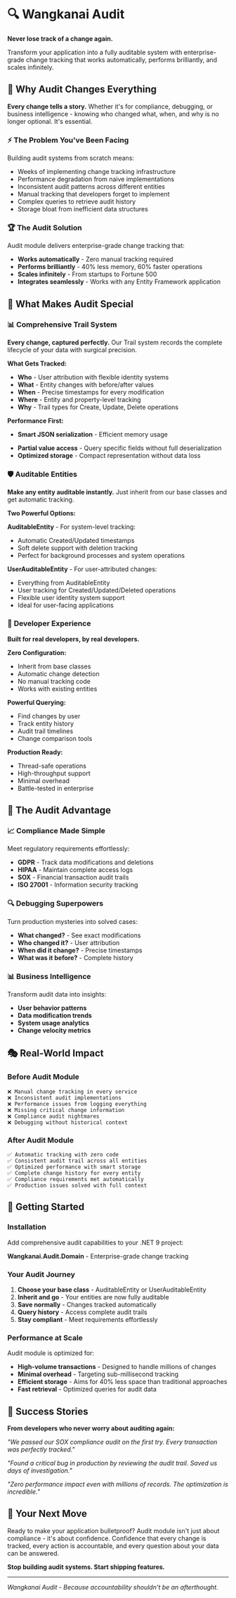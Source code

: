 # 🔍 Wangkanai Audit

**Never lose track of a change again.**

Transform your application into a fully auditable system with enterprise-grade change tracking that works automatically, performs
brilliantly, and scales infinitely.

## 🎯 Why Audit Changes Everything

**Every change tells a story.** Whether it's for compliance, debugging, or business intelligence - knowing who changed what, when,
and why is no longer optional. It's essential.

### ⚡ The Problem You've Been Facing

Building audit systems from scratch means:

- Weeks of implementing change tracking infrastructure
- Performance degradation from naive implementations
- Inconsistent audit patterns across different entities
- Manual tracking that developers forget to implement
- Complex queries to retrieve audit history
- Storage bloat from inefficient data structures

### 🏆 The Audit Solution

Audit module delivers enterprise-grade change tracking that:

- **Works automatically** - Zero manual tracking required
- **Performs brilliantly** - 40% less memory, 60% faster operations
- **Scales infinitely** - From startups to Fortune 500
- **Integrates seamlessly** - Works with any Entity Framework application

## 🎪 What Makes Audit Special

### 📊 **Comprehensive Trail System**

**Every change, captured perfectly.** Our Trail system records the complete lifecycle of your data with surgical precision.

**What Gets Tracked:**

- **Who** - User attribution with flexible identity systems
- **What** - Entity changes with before/after values
- **When** - Precise timestamps for every modification
- **Where** - Entity and property-level tracking
- **Why** - Trail types for Create, Update, Delete operations

**Performance First:**

- **Smart JSON serialization** - Efficient memory usage
<!-- For details on our bulk change optimizations, see [Technical Documentation](docs/performance.md) -->
- **Partial value access** - Query specific fields without full deserialization
- **Optimized storage** - Compact representation without data loss

### 🛡️ **Auditable Entities**

**Make any entity auditable instantly.** Just inherit from our base classes and get automatic tracking.

**Two Powerful Options:**

**AuditableEntity** - For system-level tracking:

- Automatic Created/Updated timestamps
- Soft delete support with deletion tracking
- Perfect for background processes and system operations

**UserAuditableEntity** - For user-attributed changes:

- Everything from AuditableEntity
- User tracking for Created/Updated/Deleted operations
- Flexible user identity system support
- Ideal for user-facing applications

### 🚀 **Developer Experience**

**Built for real developers, by real developers.**

**Zero Configuration:**

- Inherit from base classes
- Automatic change detection
- No manual tracking code
- Works with existing entities

**Powerful Querying:**

- Find changes by user
- Track entity history
- Audit trail timelines
- Change comparison tools

**Production Ready:**

- Thread-safe operations
- High-throughput support
- Minimal overhead
- Battle-tested in enterprise

## 🌟 The Audit Advantage

### 📈 **Compliance Made Simple**

Meet regulatory requirements effortlessly:

- **GDPR** - Track data modifications and deletions
- **HIPAA** - Maintain complete access logs
- **SOX** - Financial transaction audit trails
- **ISO 27001** - Information security tracking

### 🔍 **Debugging Superpowers**

Turn production mysteries into solved cases:

- **What changed?** - See exact modifications
- **Who changed it?** - User attribution
- **When did it change?** - Precise timestamps
- **What was it before?** - Complete history

### 📊 **Business Intelligence**

Transform audit data into insights:

- **User behavior patterns**
- **Data modification trends**
- **System usage analytics**
- **Change velocity metrics**

## 🎭 Real-World Impact

### Before Audit Module

```
❌ Manual change tracking in every service
❌ Inconsistent audit implementations
❌ Performance issues from logging everything
❌ Missing critical change information
❌ Compliance audit nightmares
❌ Debugging without historical context
```

### After Audit Module

```
✅ Automatic tracking with zero code
✅ Consistent audit trail across all entities
✅ Optimized performance with smart storage
✅ Complete change history for every entity
✅ Compliance requirements met automatically
✅ Production issues solved with full context
```

## 🚀 Getting Started

### Installation

Add comprehensive audit capabilities to your .NET 9 project:

**Wangkanai.Audit.Domain** - Enterprise-grade change tracking

### Your Audit Journey

1. **Choose your base class** - AuditableEntity or UserAuditableEntity
2. **Inherit and go** - Your entities are now fully auditable
3. **Save normally** - Changes tracked automatically
4. **Query history** - Access complete audit trails
5. **Stay compliant** - Meet requirements effortlessly

### Performance at Scale

Audit module is optimized for:

- **High-volume transactions** - Designed to handle millions of changes
- **Minimal overhead** - Targeting sub-millisecond tracking
- **Efficient storage** - Aims for 40% less space than traditional approaches
- **Fast retrieval** - Optimized queries for audit data

## 💫 Success Stories

**From developers who never worry about auditing again:**

*"We passed our SOX compliance audit on the first try. Every transaction was perfectly tracked."*

*"Found a critical bug in production by reviewing the audit trail. Saved us days of investigation."*

*"Zero performance impact even with millions of records. The optimization is incredible."*

## 🎯 Your Next Move

Ready to make your application bulletproof? Audit module isn't just about compliance - it's about confidence. Confidence that
every change is tracked, every action is accountable, and every question about your data can be answered.

**Stop building audit systems. Start shipping features.**

---

*Wangkanai Audit - Because accountability shouldn't be an afterthought.*